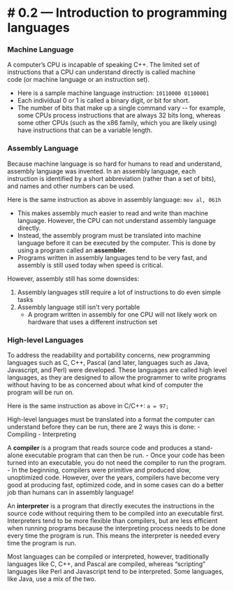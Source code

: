# # 0.2 — Introduction to programming languages


### Machine Language

A computer’s CPU is incapable of speaking C++. The limited set of instructions that a CPU can understand directly is called machine code (or machine language or an instruction set).

- Here is a sample machine language instruction: `10110000 01100001`
- Each individual 0 or 1 is called a binary digit, or bit for short.
- The number of bits that make up a single command vary -- for example, some CPUs process instructions that are always 32 bits long, whereas some other CPUs (such as the x86 family, which you are likely using) have instructions that can be a variable length.


### Assembly Language

Because machine language is so hard for humans to read and understand, assembly language was invented. In an assembly language, each instruction is identified by a short abbreviation (rather than a set of bits), and names and other numbers can be used.

Here is the same instruction as above in assembly language: `mov al, 061h`


- This makes assembly much easier to read and write than machine language. However, the CPU can not understand assembly language directly. 
- Instead, the assembly program must be translated into machine language before it can be executed by the computer. This is done by using a program called an **assembler**.
- Programs written in assembly languages tend to be very fast, and assembly is still used today when speed is critical.

However, assembly still has some downsides:
1. Assembly languages still require a lot of instructions to do even simple tasks
2. Assembly language still isn't very portable
	- A program written in assembly for one CPU will not likely work on hardware that uses a different instruction set

### High-level Languages

To address the readability and portability concerns, new programming languages such as C, C++, Pascal (and later, languages such as Java, Javascript, and Perl) were developed. These languages are called high level languages, as they are designed to allow the programmer to write programs without having to be as concerned about what kind of computer the program will be run on.

Here is the same instruction as above in C/C++: `a = 97;`


High-level languages must be translated into a format the computer can understand before they can be run, there are 2 ways this is done:
	- Compiling
	- Interpreting

A **compiler** is a program that reads source code and produces a stand-alone executable program that can then be run. 
	- Once your code has been turned into an executable, you do not need the compiler to run the program. 
	- In the beginning, compilers were primitive and produced slow, unoptimized code. However, over the years, compilers have become very good at producing fast, optimized code, and in some cases can do a better job than humans can in assembly language!

An **interpreter** is a program that directly executes the instructions in the source code without requiring them to be compiled into an executable first. Interpreters tend to be more flexible than compilers, but are less efficient when running programs because the interpreting process needs to be done every time the program is run. This means the interpreter is needed every time the program is run.

Most languages can be compiled or interpreted, however, traditionally languages like C, C++, and Pascal are compiled, whereas “scripting” languages like Perl and Javascript tend to be interpreted. Some languages, like Java, use a mix of the two.